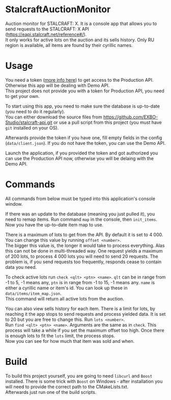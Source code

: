 # StalcraftAuctionMonitor
Auction monitor for STALCRAFT: X. It is a console app that allows you to send requests to the STALCRAFT: X API (https://eapi.stalcraft.net/reference#/).<br />
It only works for active lots on the auction and its sells history. Only RU region is available, all items are found by their cyrillic names.<br />

# Usage
You need a token ([more info here](https://eapi.stalcraft.net/registration.html)) to get access to the Production API. Otherwise this app will be dealing with Demo API.<br />
This project does not provide you with a token for Production API, you need to get your own.<br />

To start using this app, you need to make sure the database is up-to-date (you need to do it regularly).<br />
You can either download the source files from https://github.com/EXBO-Studio/stalcraft-api.git or use a pull script from this project (you must have `git` installed on your OS).<br />

Afterwards provide the token if you have one, fill empty fields in the config (`data/client.json`). If you do not have the token, you can use the Demo API.<br />

Launch the application, if you provided the token and got authorized you can use the Production API now, otherwise you will be delaing with the Demo API.<br />

# Commands
All commands from below must be typed into this application's console window.<br />

If there was an update to the database (meaning you just pulled it), you need to remap items. Run command `map` in the console, then `init_items`.<br />
Now you have the up-to-date item map to use.<br />

There is a maximum of lots to get from the API. By default it is set to 4 000.<br />
You can change this value by running `offset <number>`.<br />
The bigger this value is, the longer it would take to process everything. Alas this can not be done in multi-threaded way. One request yields a maximum of 200 lots, to process 4 000 lots you will need to send 20 requests. The problem is, if you send requests too frequently, responds cease to contain data you need.<br />

To check active lots run `check <qlt> <ptn> <name>`. `qlt` can be in range from -1 to 5, -1 means any, `ptn` is in range from -1 to 15, -1 means any. `name` is either a cyrillic name or item's id. You can look up these in `data/items/item_map.json`.<br />
This command will return all active lots from the auction.<br />

You can also view sells history for each item. There is a limit for lots, by reaching it the app stops to send requests and process yielded data. It is set to 20 but you are free to change this. Run `lots <number>`.<br />
Run `find <qlt> <ptn> <name>`. Arguments are the same as in `check`. This process will take a while if you set the maximum offset too high. Once there is enough lots to fit the `lots` limit, the process stops.<br />
Now you can see for how much that item was sold and when.<br />

# Build
To build this project yourself, you are going to need `libcurl` and `Boost` installed. There is some trick with `Boost` on Windows - after installation you will need to provide the correct path to the CMakeLists.txt.<br />
Afterwards just run one of the build scripts.
